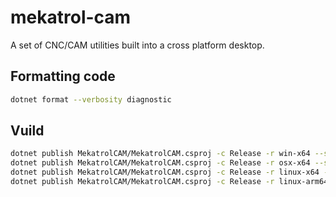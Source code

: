 # mekatrol-cam
A set of CNC/CAM utilities built into a cross platform desktop.

## Formatting code
```bash
dotnet format --verbosity diagnostic
```

## Vuild

```bash
dotnet publish MekatrolCAM/MekatrolCAM.csproj -c Release -r win-x64 --self-contained true -o ./publish/win-x64
dotnet publish MekatrolCAM/MekatrolCAM.csproj -c Release -r osx-x64 --self-contained true -o ./publish/osx-x64
dotnet publish MekatrolCAM/MekatrolCAM.csproj -c Release -r linux-x64 --self-contained true -o ./publish/linux-x64
dotnet publish MekatrolCAM/MekatrolCAM.csproj -c Release -r linux-arm64 --self-contained true -o ./publish/linux-arm64
```
